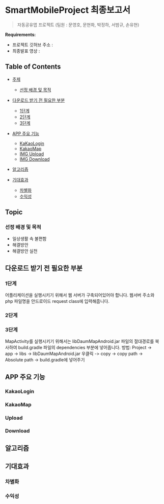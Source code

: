 # SmartMobileProject 최종보고서 

> 자동공유앱 프로젝트 (팀원 : 문영호, 문현화, 박정하, 서범규, 손유현)

**Requirements:**
  - 프로젝트 깃허브 주소 :
  - 최종발표 영상 : 
 

## Table of Contents

- [주제](#Topic)
  - [선정 배경 및 목적](#Topic)

- [다운로드 받기 전 필요한 부분](#1단계)
  - [1단계](#1단계)
  - [2단계](#2단계)
  - [3단계](#3단계)


- [APP 주요 기능](#KakaoLogin)
  - [KaKaoLogin](#KakaoLogin)
  - [KakaoMap](#KakaoMap)
  - [IMG Upload](#Upload)
  - [IMG Download](#Download)
  
- [알고리즘](#알고리즘)

- [기대효과](#기대효과)
  - [차별화](#차별화)
  - [수익성](#수익성)
  

  
 ## Topic
  ### 선정 배경 및 목적
  - 일상생활 속 불편함 
  - 해결방안
  - 해결방안 실천 
  
  
 ## 다운로드 받기 전 필요한 부분
  ### 1단계
  어플리케이션을 실행시키기 위해서 웹 서버가 구축되어있어야 합니다. 웹서버 주소와 php 파일명을 안드로이드 request class에 입력해줍니다.
 
  
  ### 2단계
  
  ### 3단계
  MapActivity를 실행시키기 위해서는 libDaumMapAndroid.jar 파일의 절대경로를 복사하여 build.gradle 파일의 dependencies 부분에 넣어줍니다.
  방법: Project -> app -> libs -> libDaumMapAndroid.jar 우클릭 -> copy -> copy path -> Absolute path -> build.gradle에 넣어주기
  
  
  ## APP 주요 기능
   ### KakaoLogin
   
   ### KakaoMap
   
   ### Upload
   
   ### Download
   
   
   
  ## 알고리즘
  
  
  
  ## 기대효과
  
   ### 차별화
   
   ### 수익성
